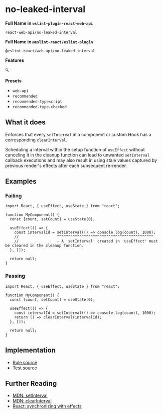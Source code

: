 # no-leaked-interval

**Full Name in `eslint-plugin-react-web-api`**

```plain copy
react-web-api/no-leaked-interval
```

**Full Name in `@eslint-react/eslint-plugin`**

```plain copy
@eslint-react/web-api/no-leaked-interval
```

**Features**

`🔍`

**Presets**

- `web-api`
- `recommended`
- `recommended-typescript`
- `recommended-type-checked`

## What it does

Enforces that every `setInterval` in a component or custom Hook has a corresponding `clearInterval`.

Scheduling a interval within the setup function of `useEffect` without canceling it in the cleanup function can lead to unwanted `setInterval` callback executions and may also result in using stale values captured by previous render's effects after each subsequent re-render.

## Examples

### Failing

```tsx
import React, { useEffect, useState } from "react";

function MyComponent() {
  const [count, setCount] = useState(0);

  useEffect(() => {
    const intervalId = setInterval(() => console.log(count), 1000);
    //                 ^^^^^^^^^^^^^^^^^^^^^^^^^^^^^^^^^^^^^^^^^^^
    //                 - A 'setInterval' created in 'useEffect' must be cleared in the cleanup function.
  }, []);

  return null;
}
```

### Passing

```tsx
import React, { useEffect, useState } from "react";

function MyComponent() {
  const [count, setCount] = useState(0);

  useEffect(() => {
    const intervalId = setInterval(() => console.log(count), 1000);
    return () => clearInterval(intervalId);
  }, []);

  return null;
}
```

## Implementation

- [Rule source](https://github.com/rEl1cx/eslint-react/tree/main/packages/plugins/eslint-plugin-react-web-api/src/rules/no-leaked-interval.ts)
- [Test source](https://github.com/rEl1cx/eslint-react/tree/main/packages/plugins/eslint-plugin-react-web-api/src/rules/no-leaked-interval.spec.ts)

## Further Reading

- [MDN: setInterval](https://developer.mozilla.org/en-US/docs/Web/API/setInterval)
- [MDN: clearInterval](https://developer.mozilla.org/en-US/docs/Web/API/clearInterval)
- [React: synchronizing with effects](https://react.dev/learn/synchronizing-with-effects#putting-it-all-together)
